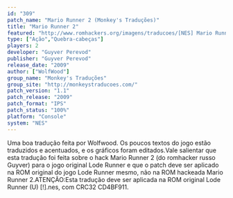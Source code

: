 ```yaml
---
id: "309"
patch_name: "Mario Runner 2 (Monkey's Traduções)"
title: "Mario Runner 2"
featured: "http://www.romhackers.org/imagens/traducoes/[NES] Mario Runner 2 - Monkey's Traduções - 1.png"
type: ["Ação","Quebra-cabeças"]
players: 2
developer: "Guyver Perevod"
publisher: "Guyver Perevod"
release_date: "2009"
author: ["WolfWood"]
group_name: "Monkey's Traduções"
group_site: "http://monkeystraducoes.com/"
patch_version: "1.1"
patch_release: "2009"
patch_format: "IPS"
patch_status: "100%"
platform: "Console"
system: "NES"
---
```


Uma boa tradução feita por Wolfwood. Os poucos textos do jogo estão traduzidos e acentuados, e os gráficos foram editados.Vale salientar que esta tradução foi feita sobre o hack Mario Runner 2 (do romhacker russo Guyver) para o jogo original Lode Runner e que o patch deve ser aplicado na ROM original do jogo Lode Runner mesmo, não na ROM hackeada Mario Runner 2.ATENÇÃO:Esta tradução deve ser aplicada na ROM original Lode Runner (U) [!].nes, com CRC32 CD4BF911.